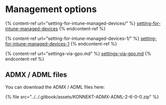 # Management options

{% content-ref url="setting-for-intune-managed-devices/" %}
[setting-for-intune-managed-devices](setting-for-intune-managed-devices/)
{% endcontent-ref %}

{% content-ref url="setting-for-intune-managed-devices-1/" %}
[setting-for-intune-managed-devices-1](setting-for-intune-managed-devices-1/)
{% endcontent-ref %}

{% content-ref url="settings-via-gpo.md" %}
[settings-via-gpo.md](settings-via-gpo.md)
{% endcontent-ref %}

## ADMX / ADML files

You can download the ADMX / ADML files here:

{% file src="../../.gitbook/assets/KONNEKT-ADMX-ADML-2-6-0-0.zip" %}
